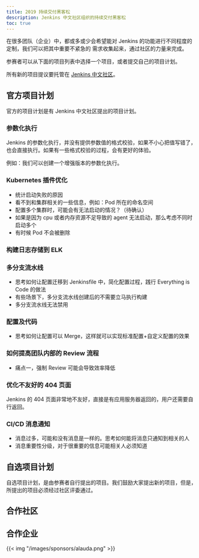 ```yaml
---
title: 2019 持续交付黑客松
description: Jenkins 中文社区组织的持续交付黑客松
toc: true
---
```


在很多团队（企业）中，都或多或少会希望能对 Jenkins 的功能进行不同程度的定制，我们可以把其中重要不紧急的
需求收集起来，通过社区的力量来完成。

参赛者可以从下面的项目列表中选择一个项目，或者提交自己的项目计划。

所有新的项目提议要托管在 [Jenkins 中文社区](https://github.com/jenkins-zh)。

## 官方项目计划

官方的项目计划是有 Jenkins 中文社区提出的项目计划。

### 参数化执行
Jenkins 的参数化执行，并没有提供参数值的格式校验，如果不小心把值写错了，也会直接执行。如果有一些格式校验的过程，会有更好的体验。

例如：我们可以创建一个增强版本的参数化执行。

### Kubernetes 插件优化
* 统计启动失败的原因
* 看不到和集群相关的一些信息，例如：Pod 所在的命名空间
* 配置多个集群时，可能会有无法启动的情况？（待确认）
* 如果是因为 cpu 或者内存资源不足导致的 agent 无法启动，那么考虑不同时启动多个
* 有时候 Pod 不会被删除

### 构建日志存储到 ELK

### 多分支流水线
* 思考如何让配置迁移到 Jenkinsfile 中，简化配置过程，践行 Everything is Code 的做法
* 有些场景下，多分支流水线创建后的不需要立马执行构建
* 多分支流水线无法禁用

### 配置及代码
* 思考如何让配置可以 Merge，这样就可以实现标准配置+自定义配置的效果

### 如何提高团队内部的 Review 流程
* 痛点一，强制 Review 可能会导致效率降低

### 优化不友好的 404 页面
Jenkins 的 404 页面非常地不友好，直接是有应用服务器返回的，用户还需要自行返回。

### CI/CD 消息通知
* 消息过多，可能和没有消息是一样的。思考如何能将消息只通知到相关的人
* 消息重要性分级，对于很重要的信息可能相关人必须知道

## 自选项目计划

自选项目计划，是由参赛者自行提出的项目。我们鼓励大家提出新的项目，但是，所提出的项目必须经过社区评委通过。

## 合作社区

## 合作企业

{{< img "/images/sponsors/alauda.png" >}}